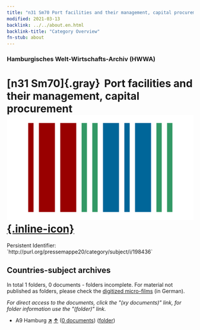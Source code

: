 ```yaml
---
title: "n31 Sm70 Port facilities and their management, capital procurement"
modified: 2021-03-13
backlink: ../../about.en.html
backlink-title: "Category Overview"
fn-stub: about
---
```


### Hamburgisches Welt-Wirtschafts-Archiv (HWWA)

# [n31 Sm70]{.gray}&#8201; Port facilities and their management, capital procurement &#160; [![Wikidata](/images/Wikidata-logo.svg "Wikidata"){.inline-icon}](http://www.wikidata.org/entity/Q104711148)

<div class="hint">Persistent Identifier: `http://purl.org/pressemappe20/category/subject/i/198436`</div>







## Countries-subject archives





In total 1 folders, 0 documents - folders incomplete.
For material not published as folders, please check the [digitized micro-films](/film/h1_sh.de.html) (in German).

_For direct access to the documents, click the "(xy documents)" link, for folder information use the "(folder)" link._


- A9 Hamburg [**&nearr;**](../../../geo/i/140905/about.en.html "Hamburg (all folders)") [**&uarr;**](../../../geo/about.en.html#A9 "Country category system") (<a href="https://pm20.zbw.eu/iiifview/folder/sh/140905,198436" title="about: Hamburg : Port facilities and their management, capital procurement" target="_blank">0 documents</a>) ([folder](../../../../folder/sh/1409xx/140905/1984xx/198436/about.en.html))








